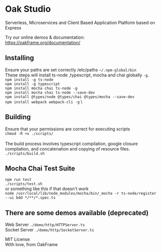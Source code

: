 Oak Studio
======
Serverless, Microservices and Client Based Application Platform based on Express

Try our online demos & documentation: https://oakframe.org/documentation/

Installing
------
Ensure your paths are set correctly
/etc/paths `~/.npm-global/bin` \
These steps will install ts-node ,typescript, mocha and chai globally `-g`. \
`npm install -g ts-node` \
`npm install -g typescript` \
`npm install mocha chai ts-node -g` \
`npm install mocha chai ts-node --save-dev` \
`npm install @types/node @types/chai @types/mocha --save-dev` \
`npm install webpack webpack-cli -g` \

Building
------
Ensure that your permissions are correct for executing scripts\
`chmod -R +x ./scripts/`\
\
The build process involves typescript compilation, google closure compilation, and concatenation and copying of resource files.\
`./scripts/build.sh`

Mocha Chai Test Suite
------
`npm run test` \
`./scripts/test.sh` \
or something like this if that doesn't work\
`node /usr/local/lib/node_modules/mocha/bin/_mocha -r ts-node/register --ui bdd */**/*.spec.ts`

There are some demos available (deprecated)
------
Web Server `./demo/http/HTTPServer.ts` \
Socket Server `./demo/http/SocketServer.ts`

MIT License \
With love, from OakFrame
